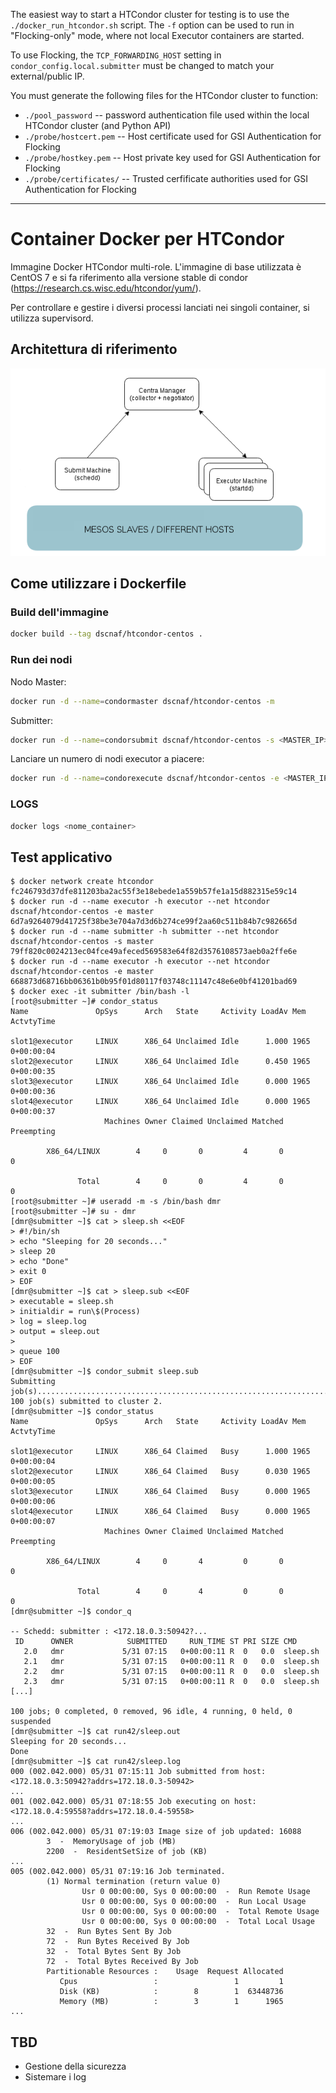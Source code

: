 The easiest way to start a HTCondor cluster for testing is to use the `./docker_run_htcondor.sh` script.  The `-f` option can be used to run in "Flocking-only" mode, where not local Executor containers are started.

To use Flocking, the `TCP_FORWARDING_HOST` setting in `condor_config.local.submitter` must be changed to match your external/public IP.

You must generate the following files for the HTCondor cluster to function:
- `./pool_password` -- password authentication file used within the local HTCondor cluster (and Python API)
- `./probe/hostcert.pem` -- Host certificate used for GSI Authentication for Flocking
- `./probe/hostkey.pem` -- Host private key used for GSI Authentication for Flocking
- `./probe/certificates/` -- Trusted cerfificate authorities used for GSI Authentication for Flocking


----
Container Docker per HTCondor
=============================

Immagine Docker HTCondor multi-role. L'immagine di base utilizzata è CentOS 7
e si fa riferimento alla versione stable di condor
(https://research.cs.wisc.edu/htcondor/yum/).

Per controllare e gestire i diversi processi lanciati nei singoli container,
si utilizza supervisord.


Architettura di riferimento
---------------------------

![Architettura HTCondor](architecture.png)


Come utilizzare i Dockerfile
----------------------------


### Build dell'immagine

```bash
docker build --tag dscnaf/htcondor-centos .
```


### Run dei nodi

Nodo Master:

```bash
docker run -d --name=condormaster dscnaf/htcondor-centos -m
```

Submitter:

```bash
docker run -d --name=condorsubmit dscnaf/htcondor-centos -s <MASTER_IP>
```

Lanciare un numero di nodi executor a piacere:

```bash
docker run -d --name=condorexecute dscnaf/htcondor-centos -e <MASTER_IP>
```


### LOGS

```bash
docker logs <nome_container>
```


Test applicativo
----------------

```
$ docker network create htcondor
fc246793d37dfe811203ba2ac55f3e18ebede1a559b57fe1a15d882315e59c14
$ docker run -d --name executor -h executor --net htcondor dscnaf/htcondor-centos -e master
6d7a9264079d41725f38be3e704a7d3d6b274ce99f2aa60c511b84b7c982665d
$ docker run -d --name submitter -h submitter --net htcondor dscnaf/htcondor-centos -s master
79ff820c0024213ec04fce49afeced569583e64f82d3576108573aeb0a2ffe6e
$ docker run -d --name executor -h executor --net htcondor dscnaf/htcondor-centos -e master
668873d68716bb06361b0b95f01d80117f03748c11147c48e6e0bf41201bad69
$ docker exec -it submitter /bin/bash -l
[root@submitter ~]# condor_status
Name               OpSys      Arch   State     Activity LoadAv Mem   ActvtyTime

slot1@executor     LINUX      X86_64 Unclaimed Idle      1.000 1965  0+00:00:04
slot2@executor     LINUX      X86_64 Unclaimed Idle      0.450 1965  0+00:00:35
slot3@executor     LINUX      X86_64 Unclaimed Idle      0.000 1965  0+00:00:36
slot4@executor     LINUX      X86_64 Unclaimed Idle      0.000 1965  0+00:00:37
                     Machines Owner Claimed Unclaimed Matched Preempting

        X86_64/LINUX        4     0       0         4       0          0

               Total        4     0       0         4       0          0
[root@submitter ~]# useradd -m -s /bin/bash dmr
[root@submitter ~]# su - dmr
[dmr@submitter ~]$ cat > sleep.sh <<EOF
> #!/bin/sh
> echo "Sleeping for 20 seconds..."
> sleep 20
> echo "Done"
> exit 0
> EOF
[dmr@submitter ~]$ cat > sleep.sub <<EOF
> executable = sleep.sh
> initialdir = run\$(Process)
> log = sleep.log
> output = sleep.out
>
> queue 100
> EOF
[dmr@submitter ~]$ condor_submit sleep.sub
Submitting job(s)....................................................................................................
100 job(s) submitted to cluster 2.
[dmr@submitter ~]$ condor_status
Name               OpSys      Arch   State     Activity LoadAv Mem   ActvtyTime

slot1@executor     LINUX      X86_64 Claimed   Busy      1.000 1965  0+00:00:04
slot2@executor     LINUX      X86_64 Claimed   Busy      0.030 1965  0+00:00:05
slot3@executor     LINUX      X86_64 Claimed   Busy      0.000 1965  0+00:00:06
slot4@executor     LINUX      X86_64 Claimed   Busy      0.000 1965  0+00:00:07
                     Machines Owner Claimed Unclaimed Matched Preempting

        X86_64/LINUX        4     0       4         0       0          0

               Total        4     0       4         0       0          0
[dmr@submitter ~]$ condor_q

-- Schedd: submitter : <172.18.0.3:50942?...
 ID      OWNER            SUBMITTED     RUN_TIME ST PRI SIZE CMD
   2.0   dmr             5/31 07:15   0+00:00:11 R  0   0.0  sleep.sh
   2.1   dmr             5/31 07:15   0+00:00:11 R  0   0.0  sleep.sh
   2.2   dmr             5/31 07:15   0+00:00:11 R  0   0.0  sleep.sh
   2.3   dmr             5/31 07:15   0+00:00:11 R  0   0.0  sleep.sh
[...]

100 jobs; 0 completed, 0 removed, 96 idle, 4 running, 0 held, 0 suspended
[dmr@submitter ~]$ cat run42/sleep.out
Sleeping for 20 seconds...
Done
[dmr@submitter ~]$ cat run42/sleep.log
000 (002.042.000) 05/31 07:15:11 Job submitted from host: <172.18.0.3:50942?addrs=172.18.0.3-50942>
...
001 (002.042.000) 05/31 07:18:55 Job executing on host: <172.18.0.4:59558?addrs=172.18.0.4-59558>
...
006 (002.042.000) 05/31 07:19:03 Image size of job updated: 16088
        3  -  MemoryUsage of job (MB)
        2200  -  ResidentSetSize of job (KB)
...
005 (002.042.000) 05/31 07:19:16 Job terminated.
        (1) Normal termination (return value 0)
                Usr 0 00:00:00, Sys 0 00:00:00  -  Run Remote Usage
                Usr 0 00:00:00, Sys 0 00:00:00  -  Run Local Usage
                Usr 0 00:00:00, Sys 0 00:00:00  -  Total Remote Usage
                Usr 0 00:00:00, Sys 0 00:00:00  -  Total Local Usage
        32  -  Run Bytes Sent By Job
        72  -  Run Bytes Received By Job
        32  -  Total Bytes Sent By Job
        72  -  Total Bytes Received By Job
        Partitionable Resources :    Usage  Request Allocated
           Cpus                 :                 1         1
           Disk (KB)            :        8        1  63448736
           Memory (MB)          :        3        1      1965
...
```


TBD
---

* Gestione della sicurezza
* Sistemare i log
